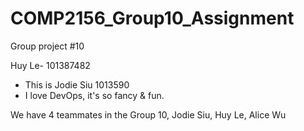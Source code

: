 # COMP2156_Group10_Assignment
Group project #10

Huy Le- 101387482



- This is Jodie Siu 1013590
- I love DevOps, it's so fancy & fun.


We have 4 teammates in the Group 10, Jodie Siu, Huy Le, Alice Wu



